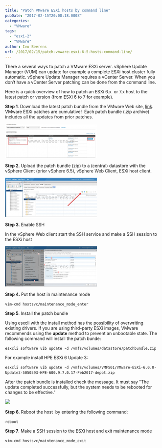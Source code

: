 ```yaml
---
title: "Patch VMware ESXi hosts by command line"
pubDate: "2017-02-15T20:08:18.000Z"
categories: 
  - "VMware"
tags: 
  - "esxi-2"
  - "VMware"
author: Ivo Beerens
url: /2017/02/15/patch-vmware-esxi-6-5-hosts-command-line/
---
```


There a several ways to patch a VMware ESXi server. vSphere Update Manager (VUM) can update for example a complete ESXi host cluster fully automatic. vSphere Update Manager requires a vCenter Server. When you don’t have a vCenter Server patching can be done from the command line.

Here is a quick overview of how to patch an ESXi 6.x  or 7.x host to the latest patch or version (from ESXi 6 to 7 for example).

**Step 1**. Download the latest patch bundle from the VMware Web site, [link](https://www.VMware.com/patchmgr/findPatchByReleaseName.portal). VMware ESXi patches are cumulative!  Each patch bundle (.zip archive) includes all the updates from prior patches.

[![](images/1-300x111.png)](images/1.png)

**Step 2**. Upload the patch bundle (zip) to a (central) datastore with the vSphere Client (prior vSphere 6.5), vSphere Web Client, ESXi host client.

[![](images/3-300x127.png)](images/3.png)

**Step 3**. Enable SSH

In the vSphere Web client start the SSH service and make a SSH session to the ESXi host

[![](images/4-300x131.png)](images/4.png)

**Step 4.** Put the host in maintenance mode

```vim-cmd hostsvc/maintenance_mode_enter```

**Step 5**. Install the patch bundle

Using esxcli with the install method has the possibility of overwriting existing drivers. If you are using third-party ESXi images, VMware recommends using the **update** method to prevent an unbootable state. The following command will install the patch bunde:

```esxcli software vib update -d /vmfs/volumes/datastore/patchbundle.zip```

For example install HPE ESXi 6 Update 3:

```esxcli software vib update -d /vmfs/volumes/VMFS01/VMware-ESXi-6.0.0-Update3-5050593-HPE-600.9.7.0.17-Feb2017-depot.zip ```

After the patch bundle is installed check the message. It must say "The update completed successfully, but the system needs to be rebooted for changes to be effective."

[![](images/2-300x117.png)](images/2.png)

**Step 6**. Reboot the host  by entering the following command:

```reboot ```

**Step 7**. Make a SSH session to the ESXi host and exit maintenance mode

```vim-cmd hostsvc/maintenance_mode_exit ```